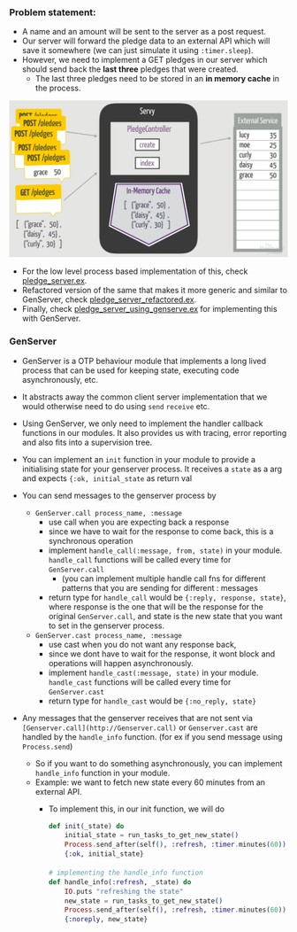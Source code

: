 ### Problem statement:

- A name and an amount will be sent to the server as a post request.
- Our server will forward the pledge data to an external API which will save it somewhere (we can just simulate it
  using `:timer.sleep`).
- However, we need to implement a GET pledges in our server which should send back the **last three** pledges that were
  created.
    - The last three pledges need to be stored in an **in memory cache** in the process.

![](diagram.png)

- For the low level process based implementation of this, check [pledge_server.ex](pledge_server.ex).
- Refactored version of the same that makes it more generic and similar to GenServer,
  check [pledge_server_refactored.ex](pledge_server_refactored.ex).
- Finally, check [pledge_server_using_genserve.ex](pledge_server_using_genserver.ex) for implementing this with
  GenServer.

### GenServer

- GenServer is a OTP behaviour module that implements a long lived process that can be used for keeping state, executing
  code asynchronously, etc.
- It abstracts away the common client server implementation that we would otherwise need to do using `send` `receive`
  etc.
- Using GenServer, we only need to implement the handler callback functions in our modules. It also provides us with
  tracing, error reporting and also fits into a supervision tree.

- You can implement an `init` function in your module to provide a initialising state for your genserver process. It
  receives a `state` as a arg and expects `{:ok, initial_state` as return val
- You can send messages to the genserver process by
    - `GenServer.call process_name, :message`
        - use call when you are expecting back a response
        - since we have to wait for the response to come back, this is a synchronous operation
        - implement `handle_call(:message, from, state)` in your module. `handle_call` functions will be called every
          time for `GenServer.call`
            - (you can implement multiple handle call fns for different patterns that you are sending for different :
              messages
        - return type for `handle_call` would be `{:reply, response, state}`, where response is the one that will be the
          response for the original `GenServer.call`, and state is the new state that you want to set in the genserver
          process.
    - `GenServer.cast process_name, :message`
        - use cast when you do not want any response back,
        - since we dont have to wait for the response, it wont block and operations will happen asynchronously.
        - implement `handle_cast(:message, state)` in your module. `handle_cast` functions will be called every time
          for `GenServer.cast`
        - return type for `handle_cast` would be `{:no_reply, state}`
- Any messages that the genserver receives that are not sent via `[Genserver.call](http://Genserver.call)`
  or `Genserver.cast` are handled by the `handle_info` function. (for ex if you send message using `Process.send`)
    - So if you want to do something asynchronously, you can implement `handle_info` function in your module.
    - Example: we want to fetch new state every 60 minutes from an external API.
        - To implement this, in our init function, we will do

            ```elixir
            def init(_state) do 
                initial_state = run_tasks_to_get_new_state()
                Process.send_after(self(), :refresh, :timer.minutes(60))
                {:ok, initial_state}
            
            # implementing the handle_info function
            def handle_info(:refresh, _state) do 
                IO.puts "refreshing the state"
                new_state = run_tasks_to_get_new_state()
                Process.send_after(self(), :refresh, :timer.minutes(60))
                {:noreply, new_state}
            ```